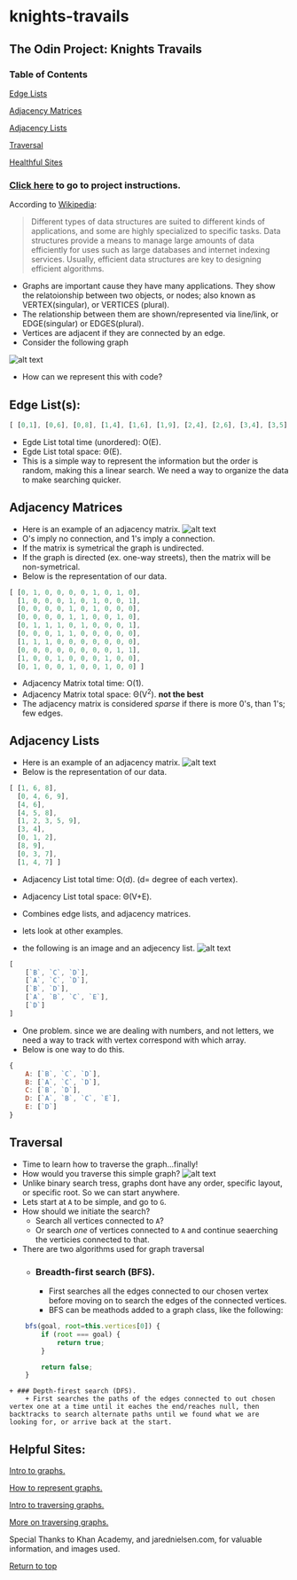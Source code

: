 # knights-travails
## The Odin Project: Knights Travails

### Table of Contents
[Edge Lists](#edge-list(s))

[Adjacency Matrices](#adjacency-matrices)

[Adjacency Lists](#adjacency-lists)

[Traversal](#traversal)

[Healthful Sites](#helpful-sites)

### [Click here](https://www.theodinproject.com/lessons/javascript-knights-travails) to go to project instructions.

According to [Wikipedia](https://en.wikipedia.org/wiki/Data_structure):
> Different types of data structures are suited to different kinds of applications, and some are highly specialized to specific tasks. Data structures provide a means to manage large amounts of data efficiently for uses such as large databases and internet indexing services. Usually, efficient data structures are key to designing efficient algorithms.

+ Graphs are important cause they have many applications. They show the relatoionship between two objects, or nodes; also known as VERTEX(singular), or VERTICES (plural). 
+ The relationship between them are shown/represented via line/link, or EDGE(singular) or EDGES(plural).
+ Vertices are adjacent if they are connected by an edge. 
+ Consider the following graph 

![alt text](https://cdn.kastatic.org/ka-perseus-images/21cd2731928c7c13057eee000e3697de82ccc058.png)
+ How can we represent this with code?
## Edge List(s):
```javascript
[ [0,1], [0,6], [0,8], [1,4], [1,6], [1,9], [2,4], [2,6], [3,4], [3,5], [3,8], [4,5], [4,9], [7,8], [7,9] ]
```
+ Egde List total time (unordered): O(E).
+ Egde List total space: Θ(E).
+ This is a simple way to represent the information but the order is random, making this a linear search. We need a way to organize the data to make searching quicker. 

## Adjacency Matrices
+ Here is an example of an adjacency matrix.
![alt text](https://cdn.kastatic.org/ka-perseus-images/549bca1a52774846b25caff86d244d03ee63fd38.png)
+ O's imply no connection, and 1's imply a connection. 
+ If the matrix is symetrical the graph is undirected.
+ If the graph is directed (ex. one-way streets), then the matrix will be non-symetrical.
+ Below is the representation of our data. 
```javascript
[ [0, 1, 0, 0, 0, 0, 1, 0, 1, 0],
  [1, 0, 0, 0, 1, 0, 1, 0, 0, 1],
  [0, 0, 0, 0, 1, 0, 1, 0, 0, 0],
  [0, 0, 0, 0, 1, 1, 0, 0, 1, 0],
  [0, 1, 1, 1, 0, 1, 0, 0, 0, 1],
  [0, 0, 0, 1, 1, 0, 0, 0, 0, 0],
  [1, 1, 1, 0, 0, 0, 0, 0, 0, 0],
  [0, 0, 0, 0, 0, 0, 0, 0, 1, 1],
  [1, 0, 0, 1, 0, 0, 0, 1, 0, 0],
  [0, 1, 0, 0, 1, 0, 0, 1, 0, 0] ]
```
+ Adjacency Matrix total time: O(1).
+ Adjacency Matrix total space: Θ(V<sup>2</sup>). **not the best**
+ The adjacency matrix is considered *sparse* if there is more 0's, than 1's; few edges.  

## Adjacency Lists
+ Here is an example of an adjacency matrix.
![alt text](https://cdn.kastatic.org/ka-perseus-images/cc82379521bd84738e86d6cf9552738ca9138420.png)
+ Below is the representation of our data. 
```javascript
[ [1, 6, 8],
  [0, 4, 6, 9],
  [4, 6],
  [4, 5, 8],
  [1, 2, 3, 5, 9],
  [3, 4],
  [0, 1, 2],
  [8, 9],
  [0, 3, 7],
  [1, 4, 7] ]
```
+ Adjacency List total time: O(d). (d= degree of each vertex).
+ Adjacency List total space: Θ(V+E). 
+ Combines edge lists, and adjacency matrices.

+ lets look at other examples. 
+ the following is an image and an adjecency list.
![alt text](https://jarednielsen.com/static/1354cd83ef97d77fb1f1d6a2aa6b45c7/f058b/jarednielsen-data-structure-graph-javascript-sketch.png)
```javascript
[
    [`B`, `C`, `D`],
    [`A`, `C`, `D`],
    [`B`, `D`],
    [`A`, `B`, `C`, `E`],
    [`D`]
]
```
+ One problem. since we are dealing with numbers, and not letters, we need a way to track with vertex correspond with which array.
+ Below is one way to do this. 
```javascript
{
    A: [`B`, `C`, `D`],
    B: [`A`, `C`, `D`],
    C: [`B`, `D`],
    D: [`A`, `B`, `C`, `E`],
    E: [`D`]
}
```

## Traversal
+ Time to learn how to traverse the graph...finally!
+ How would you traverse this simple graph?
![alt text](https://jarednielsen.com/static/1684b319a2c635b5df99e3fdc7227dbc/29007/jarednielsen-data-structure-graph-bfs-a-g.png)
+ Unlike binary search tress, graphs dont have any order, specific layout, or specific root. So we can start anywhere.
+ Lets start at `A` to be simple, and go to `G`.
+ How should we initiate the search?
    + Search all vertices connected to `A`?
    + Or search *one* of vertices connected to `A` and continue seaerching the verticies connected to that.
+ There are two algorithms used for graph traversal
    + ### Breadth-first search (BFS).
        + First searches all the edges connected to our chosen vertex before moving on to search the edges of the connected vertices.
        + BFS can be meathods added to a graph class, like the following:
```javascript
    bfs(goal, root=this.vertices[0]) {
        if (root === goal) {
            return true;
        }

        return false;
    }
```
    + ### Depth-firest search (DFS).
        + First searches the paths of the edges connected to out chosen vertex one at a time until it eaches the end/reaches null, then backtracks to search alternate paths until we found what we are looking for, or arrive back at the start.

## Helpful Sites:

[Intro to graphs.](https://www.khanacademy.org/computing/computer-science/algorithms/graph-representation/a/describing-graphs)

[How to represent graphs.](https://jarednielsen.com/data-structure-graph-javascript/)

[Intro to traversing graphs.](https://www.khanacademy.org/computing/computer-science/algorithms/breadth-first-search/a/the-breadth-first-search-algorithm)

[More on traversing graphs.](https://jarednielsen.com/data-structure-graph-breadth-first-search/)

Special Thanks to Khan Academy, and jarednielsen.com, for valuable information, and images used. 

[Return to top](#knights-travails)